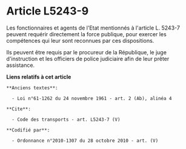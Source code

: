 # Article L5243-9

Les fonctionnaires et agents de l'Etat mentionnés à l'article L. 5243-7 peuvent requérir directement la force publique, pour
exercer les compétences qui leur sont reconnues par ces dispositions. 

Ils peuvent être requis par le procureur de la République, le juge d'instruction et les officiers de police judiciaire afin
de leur prêter assistance.

**Liens relatifs à cet article**

	**Anciens textes**:

	  - Loi n°61-1262 du 24 novembre 1961 - art. 2 (Ab), alinéa 4

	**Cite**:

	  - Code des transports - art. L5243-7 (V)

	**Codifié par**:

	  - Ordonnance n°2010-1307 du 28 octobre 2010 - art. (V)
